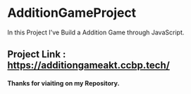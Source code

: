 # AdditionGameProject
In this Project I've Build a Addition Game through JavaScript.
## Project Link : https://additiongameakt.ccbp.tech/

#### Thanks for viaiting on my Repository.
